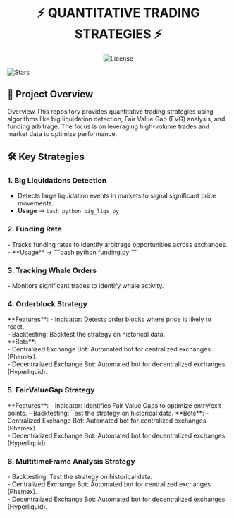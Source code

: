 <h1 align="center">⚡ QUANTITATIVE TRADING STRATEGIES ⚡</h1>
<p align="center"><img src="https://img.shields.io/github/license/ivan-nevado/Quant-Trading" alt="License" /> </p>
<img src="https://img.shields.io/github/stars/ivan-nevado/Quant-Trading" alt="Stars" /> </p>
<h2>🚀 Project Overview</h2>
Overview</h2> This repository provides quantitative trading strategies using algorithms like big liquidation detection, Fair Value Gap (FVG) analysis, and funding arbitrage. 
The focus is on leveraging high-volume trades and market data to optimize performance.

<h2>🛠️ Key Strategies</h2>

<h3>1. Big Liquidations Detection</h3>

  - Detects large liquidation events in markets to signal significant price movements. <br>
  - **Usage** -> ```bash python big_liqs.py ```
<h3>2. Funding Rate</h3>
  - Tracks funding rates to identify arbitrage opportunities across exchanges.  <br>
  - **Usage** ->  ```bash python funding.py ``` 
<h3>3. Tracking Whale Orders</h3>
  - Monitors significant trades to identify whale activity.
<h3>4. Orderblock Strategy</h3>
  **Features**: 
  - Indicator: Detects order blocks where price is likely to react. <br>
  - Backtesting: Backtest the strategy on historical data.<br>
  **Bots**: <br>
  - Centralized Exchange Bot: Automated bot for centralized exchanges (Phemex). <br>
  - Decentralized Exchange Bot: Automated bot for decentralized exchanges (Hyperliquid).

<h3>5. FairValueGap Strategy</h3>
   **Features**: 
   - Indicator: Identifies Fair Value Gaps to optimize entry/exit points. 
   - Backtesting: Test the strategy on historical data. 
   **Bots**: 
   - Centralized Exchange Bot: Automated bot for centralized exchanges (Phemex). <br>
   - Decentralized Exchange Bot: Automated bot for decentralized exchanges (Hyperliquid).
<h3>6. MultitimeFrame Analysis Strategy</h3>
 - Backtesting: Test the strategy on historical data. <br>
 - Centralized Exchange Bot: Automated bot for centralized exchanges (Phemex). <br>
 - Decentralized Exchange Bot: Automated bot for decentralized exchanges (Hyperliquid).


   

    

